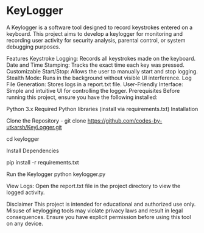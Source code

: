 # KeyLogger
A Keylogger is a software tool designed to record keystrokes entered on a keyboard. This project aims to develop a keylogger for monitoring and recording user activity for security analysis, parental control, or system debugging purposes.

Features
Keystroke Logging: Records all keystrokes made on the keyboard.
Date and Time Stamping: Tracks the exact time each key was pressed.
Customizable Start/Stop: Allows the user to manually start and stop logging.
Stealth Mode: Runs in the background without visible UI interference.
Log File Generation: Stores logs in a report.txt file.
User-Friendly Interface: Simple and intuitive UI for controlling the logger.
Prerequisites
Before running this project, ensure you have the following installed:

Python 3.x
Required Python libraries (install via requirements.txt)
Installation

Clone the Repository - git clone https://github.com/codes-by-utkarsh/KeyLogger.git

cd keylogger

Install Dependencies

pip install -r requirements.txt

Run the Keylogger
python keylogger.py


View Logs:
Open the report.txt file in the project directory to view the logged activity.

Disclaimer
This project is intended for educational and authorized use only. Misuse of keylogging tools may violate privacy laws and result in legal consequences. Ensure you have explicit permission before using this tool on any device.
